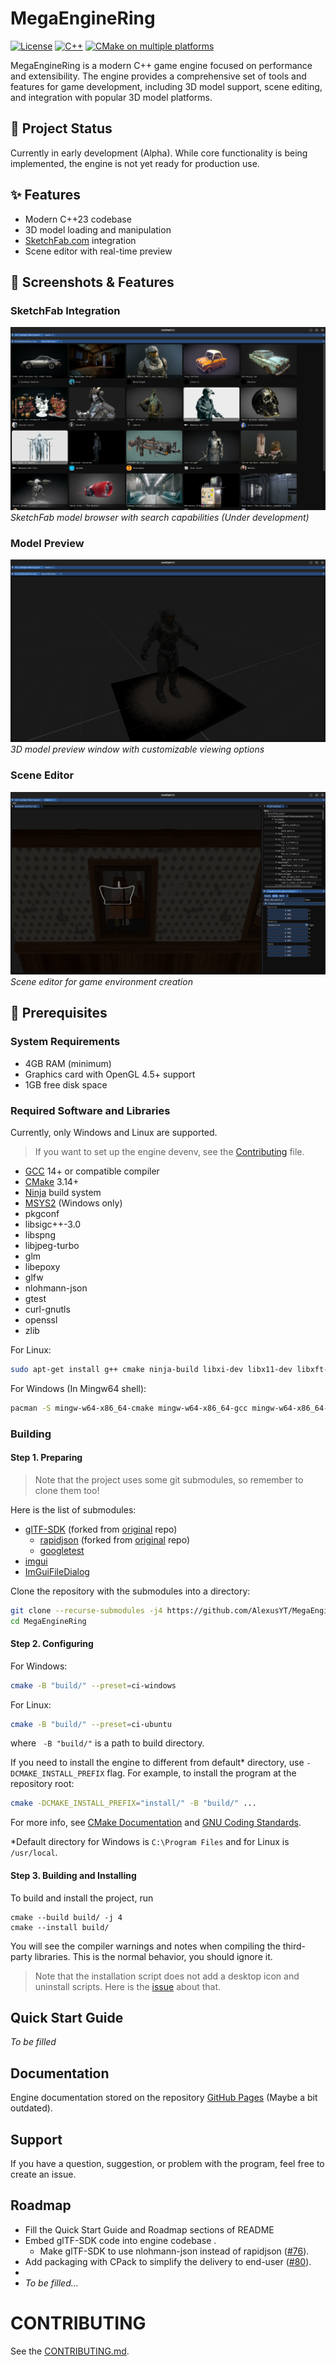 # MegaEngineRing

[![License](https://img.shields.io/badge/license-GPLv2-blue.svg)](LICENSE)
[![C++](https://img.shields.io/badge/C++-23-blue.svg)](https://en.cppreference.com/w/cpp/23)
[![CMake on multiple platforms](https://github.com/AlexusYT/MegaEngineRing/actions/workflows/cmake-multi-platform.yml/badge.svg)](https://github.com/AlexusYT/MegaEngineRing/actions/workflows/cmake-multi-platform.yml)

MegaEngineRing is a modern C++ game engine focused on performance and extensibility. The engine provides a comprehensive
set of tools and features for game development, including 3D model support, scene editing, and integration with popular
3D model platforms.

## 🚧 Project Status

Currently in early development (Alpha). While core functionality is being implemented, the engine is not yet ready for
production use.

## ✨ Features

- Modern C++23 codebase
- 3D model loading and manipulation
- [SketchFab.com](https://sketchfab.com/) integration
- Scene editor with real-time preview

## 📸 Screenshots & Features

### SketchFab Integration

![SketchFab Integration](docs/images/SketchFabIntegration.png)
*SketchFab model browser with search capabilities (Under development)*

### Model Preview

![Model Preview](docs/images/ModelPreview.png)
*3D model preview window with customizable viewing options*

### Scene Editor

![Scene Editor](docs/images/SceneEditor.png)
*Scene editor for game environment creation*

## 🔧 Prerequisites

### System Requirements

- 4GB RAM (minimum)
- Graphics card with OpenGL 4.5+ support
- 1GB free disk space

### Required Software and Libraries

Currently, only Windows and Linux are supported.

> If you want to set up the engine devenv, see the [Contributing](CONTRIBUTING.md#your-first-code-contribution) file.

- [GCC](https://gcc.gnu.org/) 14+ or compatible compiler
- [CMake](https://cmake.org/) 3.14+
- [Ninja](https://github.com/ninja-build/ninja) build system
- [MSYS2](https://www.msys2.org/#installation) (Windows only)
- pkgconf
- libsigc++-3.0
- libspng
- libjpeg-turbo
- glm
- libepoxy
- glfw
- nlohmann-json
- gtest
- curl-gnutls
- openssl
- zlib

For Linux:

```bash
sudo apt-get install g++ cmake ninja-build libxi-dev libx11-dev libxft-dev libxext-dev  libxinerama-dev xorg-dev libglu1-mesa-dev libxcursor-dev libxdamage-dev libsigc++-3.0-dev libspng-dev libturbojpeg0-dev libglm-dev libepoxy-dev libglfw3-dev nlohmann-json3-dev libgtest-dev libgmock-dev libcurl4-gnutls-dev
```

For Windows (In Mingw64 shell):

```bash
pacman -S mingw-w64-x86_64-cmake mingw-w64-x86_64-gcc mingw-w64-x86_64-ninja mingw-w64-x86_64-pkgconf mingw-w64-x86_64-libsigc++-3.0 mingw-w64-x86_64-libspng  mingw-w64-x86_64-libjpeg-turbo mingw-w64-x86_64-glm mingw-w64-x86_64-libepoxy mingw-w64-x86_64-glfw mingw-w64-x86_64-nlohmann-json mingw-w64-x86_64-gtest mingw-w64-x86_64-curl-gnutls mingw-w64-x86_64-openssl mingw-w64-x86_64-zlib
```

### Building

#### Step 1. Preparing

> Note that the project uses some git submodules, so remember to clone them too!

Here is the list of submodules:

- [glTF-SDK](https://github.com/AlexusYT/glTF-SDK) (forked from [original](https://github.com/microsoft/glTF-SDK) repo)
	- [rapidjson](https://github.com/AlexusYT/rapidjson) (forked from [original](https://github.com/Tencent/rapidjson)
	  repo)
	- [googletest](https://github.com/google/googletest)
- [imgui](https://github.com/ocornut/imgui)
- [ImGuiFileDialog](https://github.com/aiekick/ImGuiFileDialog)

Clone the repository with the submodules into a directory:

```bash
git clone --recurse-submodules -j4 https://github.com/AlexusYT/MegaEngineRing.git
cd MegaEngineRing
```

#### Step 2. Configuring

For Windows:

```bash
cmake -B "build/" --preset=ci-windows
```

For Linux:

```bash
cmake -B "build/" --preset=ci-ubuntu
```

where ` -B "build/"` is a path to build directory.

If you need to install the engine to different from default* directory, use
`-DCMAKE_INSTALL_PREFIX` flag.
For example, to install the program at the repository root:

```bash
cmake -DCMAKE_INSTALL_PREFIX="install/" -B "build/" ...
```

For more info,
see [CMake Documentation](https://cmake.org/cmake/help/latest/module/GNUInstallDirs.html)
and [GNU Coding Standards](https://www.gnu.org/prep/standards/html_node/Directory-Variables.html).

*Default directory for Windows is `C:\Program Files` and for Linux is `/usr/local`.

#### Step 3. Building and Installing

To build and install the project, run

```shell
cmake --build build/ -j 4
cmake --install build/
```

You will see the compiler warnings and notes when compiling the third-party libraries.
This is the normal behavior, you should ignore it.

> Note that the installation script does not add a desktop icon and uninstall scripts.
> Here is
> the [issue](https://github.com/AlexusYT/MegaEngineRing/issues/80)
> about that.

## Quick Start Guide

_To be filled_

## Documentation

Engine documentation stored on the repository [GitHub Pages](https://alexusyt.github.io/MegaEngineRing/)
(Maybe a bit outdated).

## Support

If you have a question, suggestion, or problem with the program, feel free to create an issue.

<!--
Add issues templates and describe them here.
-->

## Roadmap

- Fill the Quick Start Guide and Roadmap sections of README
- Embed glTF-SDK code into engine codebase .
	- Make glTF-SDK to use nlohmann-json instead of
	  rapidjson ([#76](https://github.com/AlexusYT/MegaEngineRing/issues/79)).
- Add packaging with CPack to simplify the delivery to
  end-user ([#80](https://github.com/AlexusYT/MegaEngineRing/issues/80)).
-
- _To be filled..._

# CONTRIBUTING

See the [CONTRIBUTING.md](CONTRIBUTING.md).
